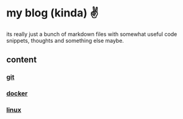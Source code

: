 # my blog (kinda) ✌️

its really just a bunch of markdown files with somewhat useful code snippets, thoughts and something else maybe.

## content

### [git](./git.md)

### [docker](./docker.md)

### [linux](./linux.md)